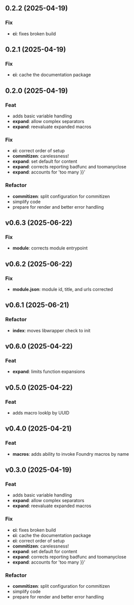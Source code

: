 ## 0.2.2 (2025-04-19)

### Fix

- **ci**: fixes broken build

## 0.2.1 (2025-04-19)

### Fix

- **ci**: cache the documentation package

## 0.2.0 (2025-04-19)

### Feat

- adds basic variable handling
- **expand**: allow complex separators
- **expand**: reevaluate expanded macros

### Fix

- **ci**: correct order of setup
- **commitizen**: carelessness!
- **expand**: set default for content
- **expand**: corrects reporting badfunc and toomanyclose
- **expand**: accounts for 'too many }}'

### Refactor

- **commitizen**: split configuration for commitizen
- simplify code
- prepare for render and better error handling

## v0.6.3 (2025-06-22)

### Fix

- **module**: corrects module entrypoint

## v0.6.2 (2025-06-22)

### Fix

- **module.json**: module id, title, and urls corrected

## v0.6.1 (2025-06-21)

### Refactor

- **index**: moves libwrapper check to init

## v0.6.0 (2025-04-22)

### Feat

- **expand**: limits function expansions

## v0.5.0 (2025-04-22)

### Feat

- adds macro looklp by UUID

## v0.4.0 (2025-04-21)

### Feat

- **macros**: adds ability to invoke Foundry macros by name

## v0.3.0 (2025-04-19)

### Feat

- adds basic variable handling
- **expand**: allow complex separators
- **expand**: reevaluate expanded macros

### Fix

- **ci**: fixes broken build
- **ci**: cache the documentation package
- **ci**: correct order of setup
- **commitizen**: carelessness!
- **expand**: set default for content
- **expand**: corrects reporting badfunc and toomanyclose
- **expand**: accounts for 'too many }}'

### Refactor

- **commitizen**: split configuration for commitizen
- simplify code
- prepare for render and better error handling
